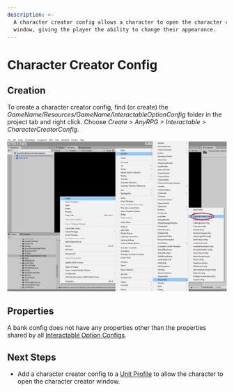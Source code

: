 ```yaml
---
description: >-
  A character creator config allows a character to open the character creator
  window, giving the player the ability to change their appearance.
---
```


# Character Creator Config

## Creation

To create a character creator config, find (or create) the _GameName/Resources/GameName/InteractableOptionConfig_ folder in the project tab and right click.  Choose _Create > AnyRPG > Interactable > CharacterCreatorConfig_.

![](<../../.gitbook/assets/image (7).png>)

## Properties

A bank config does not have any properties other than the properties shared by all [Interactable Option Configs](./#properties).

## Next Steps

* Add a character creator config to a [Unit Profile](../unit-profile.md) to allow the character to open the character creator window.
